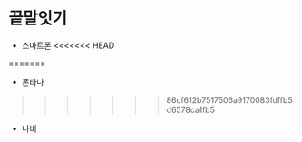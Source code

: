 # 끝말잇기

- 스마트폰
<<<<<<< HEAD



=======
- 폰타나
>>>>>>> 86cf612b7517506a9170083fdffb5d6578ca1fb5



- 나비